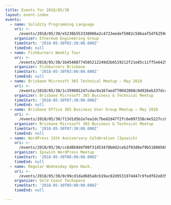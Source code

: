 ```yaml
---
title: Events for 2018/05/30
layout: event-index
events:
  - name: Solidity Programming Language
    uri: >-
      /events/2018/05/30/e5238b553338006a2c4723eedef5082c586aaf5df6259de628e1e125ad6510a5
    organizer: Ethereum Engineering Group
    timeStart: '2018-05-30T02:30:00.000Z'
    timeEnd: null
  - name: Fishburners Weekly Tour
    uri: >-
      /events/2018/05/30/1b45488774585212249d2b6519212f21e85c11ff5e6425814ac917a5caa312d8
    organizer: Fishburners Brisbane
    timeStart: '2018-05-30T03:00:00.000Z'
    timeEnd: null
  - name: Brisbane Microsoft 365 Technical Meetup – May 2018
    uri: >-
      /events/2018/05/30/1c359601247cdac9a167aed770042088c0d926eb337dc4ad97bda4a5ccd9550e
    organizer: Brisbane Microsoft 365 Business & Technical Meetup
    timeStart: '2018-05-30T07:30:00.000Z'
    timeEnd: null
  - name: Brisbane Office 365 Business User Group Meetup – May 2018
    uri: >-
      /events/2018/05/30/713d1d5b2e7ea1dc7bed2d47f2fc6e097338c4e5227cc8804f8ce87bd57ef07a
    organizer: Brisbane Microsoft 365 Business & Technical Meetup
    timeStart: '2018-05-30T07:30:00.000Z'
    timeEnd: null
  - name: WordPress 15th Anniversary Celebration (Ipswich)
    uri: >-
      /events/2018/05/30/cc6d8b9d4f08f31d53478b0d2ceb2f03d6ef9b51086569475327d7ecadeded2d
    organizer: Ipswich WordPress Meetup
    timeStart: '2018-05-30T08:00:00.000Z'
    timeEnd: null
  - name: Regular Wednesday Open Hack.
    uri: >-
      /events/2018/05/30/0c99cd1dad685a0cb19ac82d9531974d47c9fedf62e83558c37071742239b880
    organizer: Gold Coast Techspace
    timeStart: '2018-05-30T09:00:00.000Z'
    timeEnd: null

---
```


